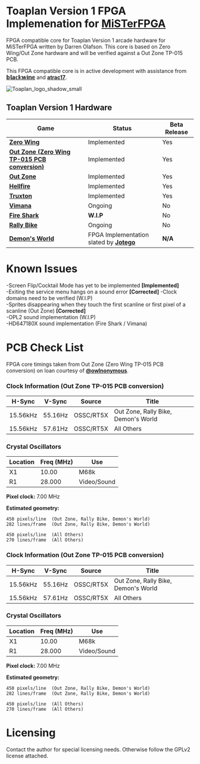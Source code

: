 


# Toaplan Version 1 FPGA Implemenation for [MiSTerFPGA](https://github.com/MiSTer-devel/Main_MiSTer/wiki)

FPGA compatible core for Toaplan Version 1 arcade hardware for MiSTerFPGA written by Darren Olafson. This core is based on Zero Wing/Out Zone hardware and will be verified against a Out Zone TP-015 PCB. 

This FPGA compatible core is in active development with assistance from [**𝕓𝕝𝕒𝕔𝕜𝕨𝕚𝕟𝕖**](https://github.com/blackwine) and [**atrac17**](https://github.com/atrac17).

![Toaplan_logo_shadow_small](https://user-images.githubusercontent.com/32810066/151543842-5f7380a4-9b29-472d-bc03-8cc04a579cf2.png)

## Toaplan Version 1 Hardware

Game                |  Status | Beta Release
--------------------|---------|---------
[**Zero Wing**](https://en.wikipedia.org/wiki/Zero_Wing) | Implemented | Yes
[**Out Zone (Zero Wing TP-015 PCB conversion)**](https://en.wikipedia.org/wiki/Out_Zone) | Implemented | Yes
[**Out Zone**](https://en.wikipedia.org/wiki/Out_Zone) | Implemented | Yes
[**Hellfire**](https://en.wikipedia.org/wiki/Hellfire_%28video_game%29) | Implemented | Yes
[**Truxton**](https://en.wikipedia.org/wiki/Truxton_%28video_game%29) | Implemented | Yes
[**Vimana**](https://en.wikipedia.org/wiki/Vimana_%28video_game%29) | Ongoing | No
[**Fire Shark**](https://en.wikipedia.org/wiki/Fire_Shark) | **W.I.P** | No
[**Rally Bike**](https://en.wikipedia.org/wiki/Rally_Bike) | Ongoing | No
[**Demon's World**](https://en.wikipedia.org/wiki/Demon%27s_World) | FPGA Implementation slated by [**Jotego**](https://github.com/jotego) | **N/A**


# Known Issues

-Screen Flip/Cocktail Mode has yet to be implemented **[Implemented]**  
-Exiting the service menu hangs on a sound error **[Corrected]**
-Clock domains need to be verified (W.I.P)  
-Sprites disappearing when they touch the first scanline or first pixel of a scanline (Out Zone) **[Corrected]**  
-OPL2 sound implementation (W.I.P)  
-HD647180X sound implementation (Fire Shark / Vimana)  

# PCB Check List

FPGA core timings taken from Out Zone (Zero Wing TP-015 PCB conversion) on loan courtesy of [**@owlnonymous**](https://twitter.com/owlnonymous).

### Clock Information (Out Zone TP-015 PCB conversion)

H-Sync   | V-Sync   | Source    | Title 
---------|----------|-----------|-------
15.56kHz | 55.16Hz  | OSSC/RT5X | Out Zone, Rally Bike, Demon's World
15.56kHz | 57.61Hz  | OSSC/RT5X | All Others

### Crystal Oscillators

Location | Freq (MHz) | Use
---------|------------|-------
X1       | 10.00      | M68k
R1       | 28.000     | Video/Sound

**Pixel clock:** 7.00 MHz

**Estimated geometry:**

    450 pixels/line  (Out Zone, Rally Bike, Demon's World)
    282 lines/frame  (Out Zone, Rally Bike, Demon's World)
  
    450 pixels/line  (All Others)
    270 lines/frame  (All Others)

### Clock Information (Out Zone TP-015 PCB conversion)

H-Sync   | V-Sync   | Source    | Title 
---------|----------|-----------|-------
15.56kHz | 55.16Hz  | OSSC/RT5X | Out Zone, Rally Bike, Demon's World
15.56kHz | 57.61Hz  | OSSC/RT5X | All Others

### Crystal Oscillators

Location | Freq (MHz) | Use
---------|------------|-------
X1       | 10.00      | M68k
R1       | 28.000     | Video/Sound

**Pixel clock:** 7.00 MHz

**Estimated geometry:**

    450 pixels/line  (Out Zone, Rally Bike, Demon's World)
    282 lines/frame  (Out Zone, Rally Bike, Demon's World)
  
    450 pixels/line  (All Others)
    270 lines/frame  (All Others)

# Licensing

Contact the author for special licensing needs. Otherwise follow the GPLv2 license attached.
